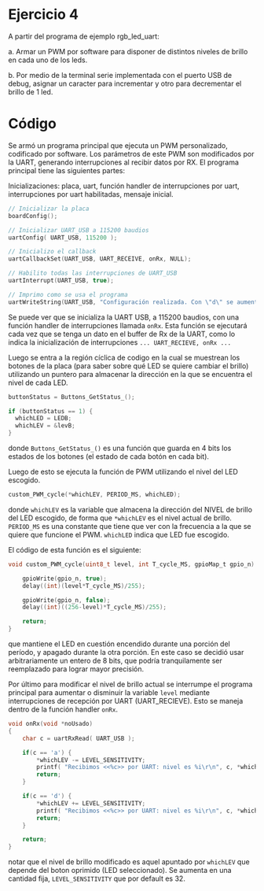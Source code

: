 # Ejercicio 4

A partir del programa de ejemplo rgb_led_uart:

a. Armar un PWM por software para disponer de distintos niveles de brillo en cada uno de los leds.

b. Por medio de la terminal serie implementada con el puerto USB de debug, asignar un caracter para incrementar y otro para
decrementar el brillo de 1 led.

# Código

Se armó un programa principal que ejecuta un PWM personalizado, codificado por software. Los parámetros de este PWM son modificados por la UART, generando interrupciones al recibir datos por RX. El programa principal tiene las siguientes partes:

Inicializaciones: placa, uart, función handler de interrupciones por uart, interrupciones por uart habilitadas, mensaje inicial.

```c
// Inicializar la placa
boardConfig();

// Inicializar UART_USB a 115200 baudios
uartConfig( UART_USB, 115200 );

// Inicializo el callback
uartCallbackSet(UART_USB, UART_RECEIVE, onRx, NULL);

// Habilito todas las interrupciones de UART_USB
uartInterrupt(UART_USB, true);

// Imprimo como se usa el programa
uartWriteString(UART_USB, "Configuración realizada. Con \"d\" se aumenta el brillo, con \"a\" se disminuye.\n");
```

Se puede ver que se inicializa la UART USB, a 115200 baudios, con una función handler de interrupciones llamada `onRx`. Esta función se ejecutará cada vez que se tenga un dato en el buffer de Rx de la UART, como lo indica la inicialización de interrupciones `... UART_RECIEVE, onRx ...`

Luego se entra a la región cíclica de codigo en la cual se muestrean los botones de la placa (para saber sobre qué LED se quiere cambiar el brillo) utilizando un puntero para almacenar la dirección en la que se encuentra el nivel de cada LED.

```c
buttonStatus = Buttons_GetStatus_();

if (buttonStatus == 1) {
  whichLED = LEDB;
  whichLEV = &levB;
}
```

donde `Buttons_GetStatus_()` es una función que guarda en 4 bits los estados de los botones (el estado de cada botón en cada bit).

Luego de esto se ejecuta la función de PWM utilizando el nivel del LED escogido.

```c
custom_PWM_cycle(*whichLEV, PERIOD_MS, whichLED);
```
donde `whichLEV` es la variable que almacena la dirección del NIVEL de brillo del LED escogido, de forma que `*whichLEV` es el nivel actual de brillo. `PERIOD_MS` es una constante que tiene que ver con la frecuencia a la que se quiere que funcione el PWM. `whichLED` indica que LED fue escogido.

El código de esta función es el siguiente:

```c
void custom_PWM_cycle(uint8_t level, int T_cycle_MS, gpioMap_t gpio_n) {

	gpioWrite(gpio_n, true);
	delay((int)(level*T_cycle_MS)/255);

	gpioWrite(gpio_n, false);
	delay((int)((256-level)*T_cycle_MS)/255);

	return;
}
```
que mantiene el LED en cuestión encendido durante una porción del período, y apagado durante la otra porción. En este caso se decidió usar arbitrariamente un entero de 8 bits, que podría tranquilamente ser reemplazado para lograr mayor precisión.

Por último para modificar el nivel de brillo actual se interrumpe el programa principal para aumentar o disminuir la variable `level` mediante interrupciones de recepción por UART (UART_RECIEVE). Esto se maneja dentro de la función handler `onRx`.

```c
void onRx(void *noUsado)
{
    char c = uartRxRead( UART_USB );

    if(c == 'a') {
		*whichLEV -= LEVEL_SENSITIVITY;
		printf( "Recibimos <<%c>> por UART: nivel es %i\r\n", c, *whichLEV );
		return;
    }

    if(c == 'd') {
		*whichLEV += LEVEL_SENSITIVITY;
		printf( "Recibimos <<%c>> por UART: nivel es %i\r\n", c, *whichLEV );
		return;
    }

    return;
}
```

notar que el nivel de brillo modificado es aquel apuntado por `whichLEV` que depende del boton oprimido (LED seleccionado). Se aumenta en una cantidad fija, `LEVEL_SENSITIVITY` que por default es 32.
